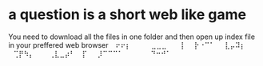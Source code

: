 # a question is a short web like game
You need to download all the files in one folder and then open up index file in your preffered web browser
⠀⠖⠖⡆⠀⠀⠀⠀⣀⣀⣀⠀⠀
⢸⠀⠀⡗⠐⠉⠁⠀⠀⣇⡤⠽⡆
⠀⢉⡟⠳⡄⠀⠀⠀⢀⣇⣀⡴⠃
⠀⡏⠀⠀⡸⠉⠉⠉⠁⠀⠀⠀⠀
⠀⠙⠒⠚⠁⠀⠀⠀⠀⠀⠀⠀⠀
